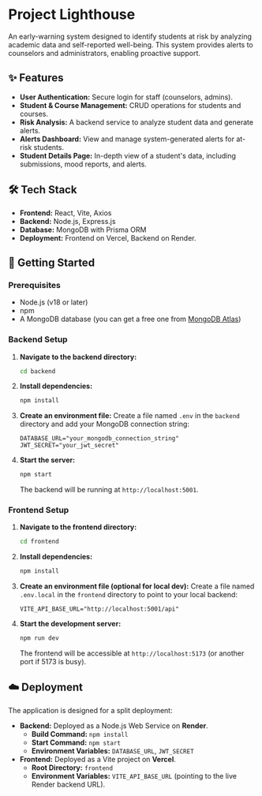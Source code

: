# Project Lighthouse

An early-warning system designed to identify students at risk by analyzing academic data and self-reported well-being. This system provides alerts to counselors and administrators, enabling proactive support.

## ✨ Features

*   **User Authentication:** Secure login for staff (counselors, admins).
*   **Student & Course Management:** CRUD operations for students and courses.
*   **Risk Analysis:** A backend service to analyze student data and generate alerts.
*   **Alerts Dashboard:** View and manage system-generated alerts for at-risk students.
*   **Student Details Page:** In-depth view of a student's data, including submissions, mood reports, and alerts.

## 🛠️ Tech Stack

*   **Frontend:** React, Vite, Axios
*   **Backend:** Node.js, Express.js
*   **Database:** MongoDB with Prisma ORM
*   **Deployment:** Frontend on Vercel, Backend on Render.

## 🚀 Getting Started

### Prerequisites

*   Node.js (v18 or later)
*   npm
*   A MongoDB database (you can get a free one from [MongoDB Atlas](https://www.mongodb.com/cloud/atlas))

### Backend Setup

1.  **Navigate to the backend directory:**
    ```bash
    cd backend
    ```
2.  **Install dependencies:**
    ```bash
    npm install
    ```
3.  **Create an environment file:**
    Create a file named `.env` in the `backend` directory and add your MongoDB connection string:
    ```
    DATABASE_URL="your_mongodb_connection_string"
    JWT_SECRET="your_jwt_secret"
    ```
4.  **Start the server:**
    ```bash
    npm start
    ```
    The backend will be running at `http://localhost:5001`.

### Frontend Setup

1.  **Navigate to the frontend directory:**
    ```bash
    cd frontend
    ```
2.  **Install dependencies:**
    ```bash
    npm install
    ```
3.  **Create an environment file (optional for local dev):**
    Create a file named `.env.local` in the `frontend` directory to point to your local backend:
    ```
    VITE_API_BASE_URL="http://localhost:5001/api"
    ```
4.  **Start the development server:**
    ```bash
    npm run dev
    ```
    The frontend will be accessible at `http://localhost:5173` (or another port if 5173 is busy).

## ☁️ Deployment

The application is designed for a split deployment:

*   **Backend:** Deployed as a Node.js Web Service on **Render**.
    *   **Build Command:** `npm install`
    *   **Start Command:** `npm start`
    *   **Environment Variables:** `DATABASE_URL`, `JWT_SECRET`
*   **Frontend:** Deployed as a Vite project on **Vercel**.
    *   **Root Directory:** `frontend`
    *   **Environment Variables:** `VITE_API_BASE_URL` (pointing to the live Render backend URL).
